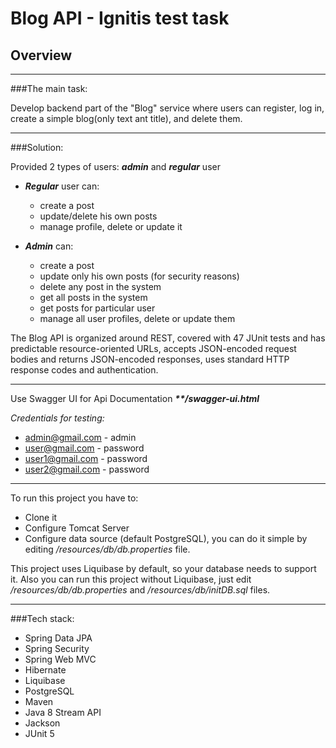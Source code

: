 # Blog API  - Ignitis test task

## Overview
____
###The main task: 

Develop backend part of the "Blog" service where users can
register, log in, create a simple blog(only text ant title), and delete them.
____

###Solution:

Provided 2 types of users: ***admin*** and ***regular*** user
- ***Regular*** user can:
  - create a post
  - update/delete his own posts 
  - manage profile, delete or update it

- ***Admin*** can:
    - create a post
    - update only his own posts (for security reasons)
    - delete any post in the system
    - get all posts in the system
    - get posts for particular user
    - manage all user profiles, delete or update them

The Blog API is organized around REST, covered with 47 JUnit tests and has
predictable resource-oriented URLs,
accepts JSON-encoded request bodies and returns
JSON-encoded responses, uses standard HTTP response codes and
authentication.
____

Use Swagger UI for Api Documentation **_\**/swagger-ui.html_**

_Credentials for testing:_
- admin@gmail.com - admin
- user@gmail.com - password
- user1@gmail.com - password
- user2@gmail.com - password
____

To run this project you have to:
- Clone it
- Configure Tomcat Server
- Configure data source (default PostgreSQL), you can do it simple
by editing _/resources/db/db.properties_ file.
  
This project uses Liquibase by default, so your database needs to support it.
Also you can run this project without Liquibase,
just edit _/resources/db/db.properties_ and _/resources/db/initDB.sql_ files.

____

###Tech stack:
- Spring Data JPA
- Spring Security
- Spring Web MVC
- Hibernate
- Liquibase
- PostgreSQL
- Maven
- Java 8 Stream API
- Jackson
- JUnit 5


